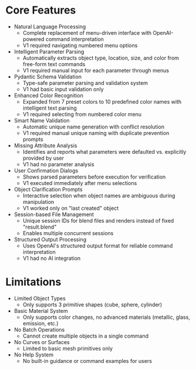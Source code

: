 # Core Features
- Natural Language Processing
  - Complete replacement of menu-driven interface with OpenAI-powered command interpretation
  - V1 required navigating numbered menu options
- Intelligent Parameter Parsing
  - Automatically extracts object type, location, size, and color from free-form text commands
  - V1 required manual input for each parameter through menus
- Pydantic Schema Validation
  - Type-safe parameter parsing and validation system
  - V1 had basic input validation only
- Enhanced Color Recognition
  - Expanded from 7 preset colors to 10 predefined color names with intelligent text parsing
  - V1 required selecting from numbered color menu
- Smart Name Validation
  - Automatic unique name generation with conflict resolution
  - V1 required manual unique naming with duplicate prevention prompts
- Missing Attribute Analysis
  - Identifies and reports what parameters were defaulted vs. explicitly provided by user
  - V1 had no parameter analysis
- User Confirmation Dialogs
  - Shows parsed parameters before execution for verification
  - V1 executed immediately after menu selections
- Object Clarification Prompts
  - Interactive selection when object names are ambiguous during manipulation
  - V1 worked only on "last created" object
- Session-based File Management
  - Unique session IDs for blend files and renders instead of fixed "result.blend"
  - Enables multiple concurrent sessions
- Structured Output Processing
  - Uses OpenAI's structured output format for reliable command interpretation
  - V1 had no AI integration

# Limitations
- Limited Object Types
  - Only supports 3 primitive shapes (cube, sphere, cylinder)
- Basic Material System
  - Only supports color changes, no advanced materials (metallic, glass, emission, etc.)
- No Batch Operations
  - Cannot create multiple objects in a single command
- No Curves or Surfaces
  - Limited to basic mesh primitives only
- No Help System
  - No built-in guidance or command examples for users